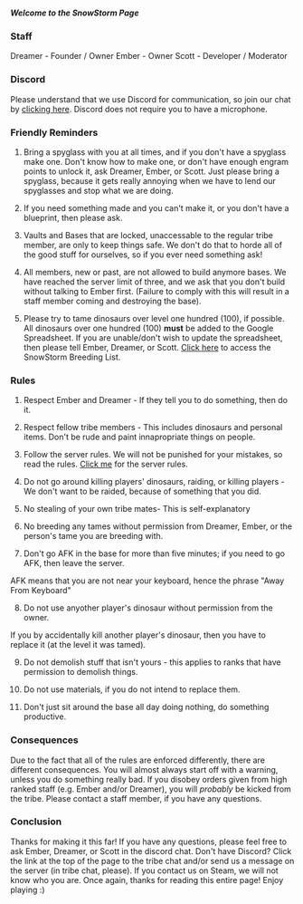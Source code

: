 
<p align="center">
<h5>Welcome to the SnowStorm Page</h5>
</p>

### Staff
Dreamer - Founder / Owner
Ember - Owner
Scott - Developer / Moderator

### Discord
Please understand that we use Discord for communication, so join our chat by [clicking here](https://discord.gg/g9z5tXm). Discord does not require you to have a microphone.

### Friendly Reminders

1) Bring a spyglass with you at all times, and if you don't have a spyglass make one. Don't know how to make one, or don't have enough engram points to unlock it, ask Dreamer, Ember, or Scott. Just please bring a spyglass, because it gets really annoying when we have to lend our spyglasses and stop what we are doing.

2) If you need something made and you can't make it, or you don't have a blueprint, then please ask.

3) Vaults and Bases that are locked, unaccessable to the regular tribe member, are only to keep things safe. We don't do that to horde all of the good stuff for ourselves, so if you ever need something ask!

4) All members, new or past, are not allowed to build anymore bases. We have reached the server limit of three, and we ask that you don't build without talking to Ember first. (Failure to comply with this will result in a staff member coming and destroying the base).

5) Please try to tame dinosaurs over level one hundred (100), if possible. All dinosaurs over one hundred (100) **must** be added to the Google Spreadsheet. If you are unable/don't wish to update the spreadsheet, then please tell Ember, Dreamer, or Scott. [Click here](https://docs.google.com/spreadsheets/d/1K3qWOMzMR2gh14w_26vfcTmlIenON87lT7LqfCHUqTA/edit#gid=0) to access the SnowStorm Breeding List.

### Rules

1) Respect Ember and Dreamer - If they tell you to do something, then do it.

2) Respect fellow tribe members - This includes dinosaurs and personal items. Don't be rude and paint innapropriate things on people.

3) Follow the server rules. We will not be punished for your mistakes, so read the rules. [Click me](http://rehabgaming-usa.enjin.com/arkrules) for the server rules.

4) Do not go around killing players' dinosaurs, raiding, or killing players - We don't want to be raided, because of something that you did.

5) No stealing of your own tribe mates- This is self-explanatory

6) No breeding any tames without permission from Dreamer, Ember, or the person's tame you are breeding with.

7) Don't go AFK in the base for more than five minutes; if you need to go AFK, then leave the server. 

  AFK means that you are not near your keyboard, hence the phrase "Away From Keyboard"
  
8) Do not use anyother player's dinosaur without permission from the owner.

  If you by accidentally kill another player's dinosaur, then you have to replace it (at the level it was tamed).
  
9) Do not demolish stuff that isn't yours - this applies to ranks that have permission to demolish things.

10) Do not use materials, if you do not intend to replace them.

11) Don't just sit around the base all day doing nothing, do something productive.

### Consequences

Due to the fact that all of the rules are enforced differently, there are different consequences. You will almost always start off with a warning, unless you do something really bad. If you disobey orders given from high ranked staff (e.g. Ember and/or Dreamer), you will *probably* be kicked from the tribe. Please contact a staff member, if you have any questions.

### Conclusion

Thanks for making it this far! If you have any questions, please feel free to ask Ember, Dreamer, or Scott in the discord chat. Don't have Discord? Click the link at the top of the page to the tribe chat and/or send us a message on the server (in tribe chat, please). If you contact us on Steam, we will not know who you are. Once again, thanks for reading this entire page! Enjoy playing :)
